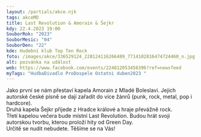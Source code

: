 ```yaml
---
layout: /partials/akce.njk
tags: akceMD
title: Last Revolution & Amorain & Šejkr
kdy: 22.4.2023 19:00
SouborRok: "2023"
SouborMesic: "04"
SouborDen: "22"
kde: Hudební klub Top Ten Rock
foto: /images/akce/336529124_228124116266489_7714102816474724460_n.jpg
alt: pozvánka na událost
web: https://www.facebook.com/events/224812053456396?ref=newsfeed
myTags: "HudbaDivadlo ProDospele Ostatni duben2023 "
---
```

<!--StartFragment-->

Jako první se nám přestaví kapela Amorain z Mladé Boleslavi. Jejich autorské české písně se dají zařadit do více žánrů (punk, rock, metal, pop i hardcore).\
Druhá kapela Šejkr přijede z Hradce králové a hraje převážně rock.\
Třetí kapelou večera bude místní Last Revolution. Budou hrát svoji autorskou tvorbu, kterou proloží hity od Green Day.\
Určitě se nudit nebudete. Těšíme se na Vás!

<!--EndFragment-->